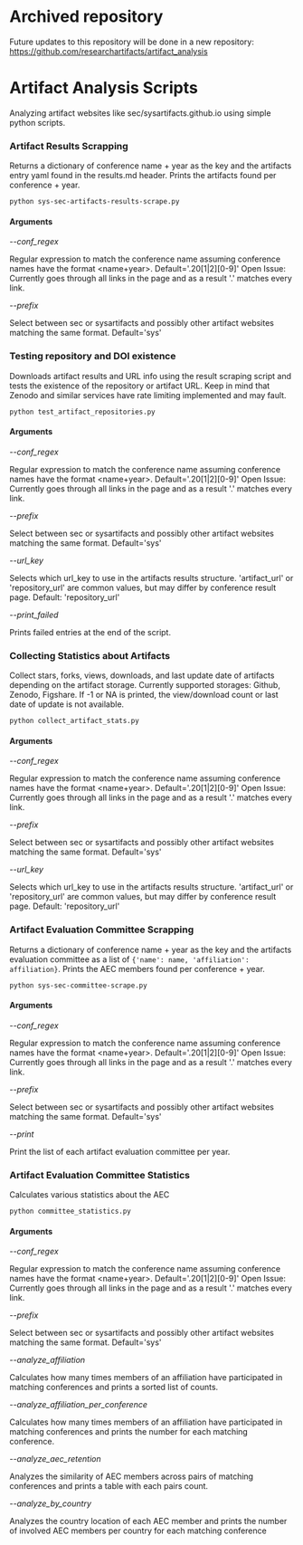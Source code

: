 # Archived repository

Future updates to this repository will be done in a new repository: https://github.com/researchartifacts/artifact_analysis

# Artifact Analysis Scripts

Analyzing artifact websites like sec/sysartifacts.github.io using simple python scripts.

### Artifact Results Scrapping

Returns a dictionary of conference name + year as the key and the artifacts entry yaml found in the results.md header. Prints the artifacts found per conference + year.

```
python sys-sec-artifacts-results-scrape.py
```

#### Arguments

*--conf_regex*

Regular expression to match the conference name assuming conference names have the format <name+year>. Default='.20[1|2][0-9]' Open Issue: Currently goes through all links in the page and as a result '.' matches every link.

*--prefix*

Select between sec or sysartifacts and possibly other artifact websites matching the same format. Default='sys'

### Testing repository and DOI existence

Downloads artifact results and URL info using the result scraping script and tests the existence of the repository or artifact URL. Keep in mind that Zenodo and similar services have rate limiting implemented and may fault.

```
python test_artifact_repositories.py
```

#### Arguments

*--conf_regex*

Regular expression to match the conference name assuming conference names have the format <name+year>. Default='.20[1|2][0-9]' Open Issue: Currently goes through all links in the page and as a result '.' matches every link.

*--prefix*

Select between sec or sysartifacts and possibly other artifact websites matching the same format. Default='sys'

*--url_key*

Selects which url_key to use in the artifacts results structure. 'artifact_url' or 'repository_url' are common values, but may differ by conference result page. Default: 'repository_url'

*--print_failed*

Prints failed entries at the end of the script.

### Collecting Statistics about Artifacts

Collect stars, forks, views, downloads, and last update date of artifacts depending on the artifact storage. Currently supported storages: Github, Zenodo, Figshare. If -1 or NA is printed, the view/download count or last date of update is not available.

```
python collect_artifact_stats.py
```

#### Arguments

*--conf_regex*

Regular expression to match the conference name assuming conference names have the format <name+year>. Default='.20[1|2][0-9]' Open Issue: Currently goes through all links in the page and as a result '.' matches every link.

*--prefix*

Select between sec or sysartifacts and possibly other artifact websites matching the same format. Default='sys'

*--url_key*

Selects which url_key to use in the artifacts results structure. 'artifact_url' or 'repository_url' are common values, but may differ by conference result page. Default: 'repository_url'

### Artifact Evaluation Committee Scrapping

Returns a dictionary of conference name + year as the key and the artifacts evaluation committee as a list of ```{'name': name, 'affiliation': affiliation}```. Prints the AEC members found per conference + year.

```
python sys-sec-committee-scrape.py
```

#### Arguments

*--conf_regex*

Regular expression to match the conference name assuming conference names have the format <name+year>. Default='.20[1|2][0-9]' Open Issue: Currently goes through all links in the page and as a result '.' matches every link.

*--prefix*

Select between sec or sysartifacts and possibly other artifact websites matching the same format. Default='sys'

*--print*

Print the list of each artifact evaluation committee per year.

### Artifact Evaluation Committee Statistics

Calculates various statistics about the AEC

```
python committee_statistics.py
```

#### Arguments

*--conf_regex*

Regular expression to match the conference name assuming conference names have the format <name+year>. Default='.20[1|2][0-9]' Open Issue: Currently goes through all links in the page and as a result '.' matches every link.

*--prefix*

Select between sec or sysartifacts and possibly other artifact websites matching the same format. Default='sys'

*--analyze_affiliation*

Calculates how many times members of an affiliation have participated in matching conferences and prints a sorted list of counts.

*--analyze_affiliation_per_conference*

Calculates how many times members of an affiliation have participated in matching conferences and prints the number for each matching conference.

*--analyze_aec_retention*

Analyzes the similarity of AEC members across pairs of matching conferences and prints a table with each pairs count.

*--analyze_by_country*

Analyzes the country location of each AEC member and prints the number of involved AEC members per country for each matching conference